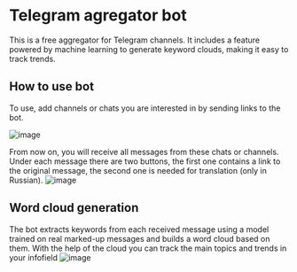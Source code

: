 # Telegram agregator bot

This is a free aggregator for Telegram channels. It includes a feature powered by machine learning to generate keyword clouds, making it easy to track trends.
## How to use bot
To use, add channels or chats you are interested in by sending links to the bot.

![image](https://github.com/user-attachments/assets/db1871dd-56d9-43dd-bc97-faa8b9732f0a)

From now on, you will receive all messages from these chats or channels. Under each message there are two buttons, the first one contains a link to the original message, the second one is needed for translation (only in Russian).
![image](https://github.com/user-attachments/assets/6460482c-f458-4733-8023-16c3d0d2ce2a)
## Word cloud generation
The bot extracts keywords from each received message using a model trained on real marked-up messages and builds a word cloud based on them. With the help of the cloud you can track the main topics and trends in your infofield
![image](https://github.com/user-attachments/assets/46f1afd4-0f49-4954-98e9-25939f2ecd07)
